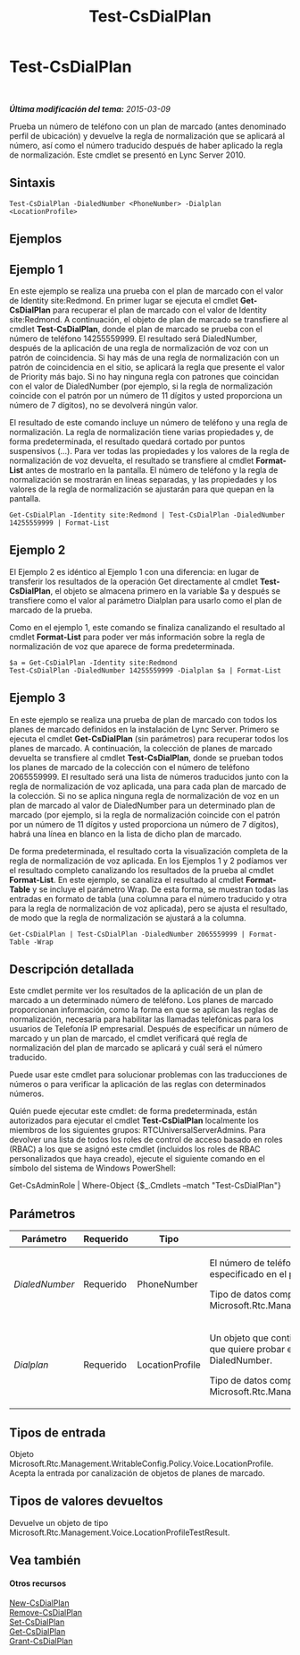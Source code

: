 ﻿---
title: Test-CsDialPlan
TOCTitle: Test-CsDialPlan
ms:assetid: e6618394-82c5-4bc2-85cc-97ac4686a1aa
ms:mtpsurl: https://technet.microsoft.com/es-es/library/Gg399024(v=OCS.15)
ms:contentKeyID: 48276988
ms.date: 01/07/2017
mtps_version: v=OCS.15
ms.translationtype: HT
---

# Test-CsDialPlan

 

_**Última modificación del tema:** 2015-03-09_

Prueba un número de teléfono con un plan de marcado (antes denominado perfil de ubicación) y devuelve la regla de normalización que se aplicará al número, así como el número traducido después de haber aplicado la regla de normalización. Este cmdlet se presentó en Lync Server 2010.

## Sintaxis

    Test-CsDialPlan -DialedNumber <PhoneNumber> -Dialplan <LocationProfile>

## Ejemplos

## Ejemplo 1

En este ejemplo se realiza una prueba con el plan de marcado con el valor de Identity site:Redmond. En primer lugar se ejecuta el cmdlet **Get-CsDialPlan** para recuperar el plan de marcado con el valor de Identity site:Redmond. A continuación, el objeto de plan de marcado se transfiere al cmdlet **Test-CsDialPlan**, donde el plan de marcado se prueba con el número de teléfono 14255559999. El resultado será DialedNumber, después de la aplicación de una regla de normalización de voz con un patrón de coincidencia. Si hay más de una regla de normalización con un patrón de coincidencia en el sitio, se aplicará la regla que presente el valor de Priority más bajo. Si no hay ninguna regla con patrones que coincidan con el valor de DialedNumber (por ejemplo, si la regla de normalización coincide con el patrón por un número de 11 dígitos y usted proporciona un número de 7 dígitos), no se devolverá ningún valor.

El resultado de este comando incluye un número de teléfono y una regla de normalización. La regla de normalización tiene varias propiedades y, de forma predeterminada, el resultado quedará cortado por puntos suspensivos (...). Para ver todas las propiedades y los valores de la regla de normalización de voz devuelta, el resultado se transfiere al cmdlet **Format-List** antes de mostrarlo en la pantalla. El número de teléfono y la regla de normalización se mostrarán en líneas separadas, y las propiedades y los valores de la regla de normalización se ajustarán para que quepan en la pantalla.

    Get-CsDialPlan -Identity site:Redmond | Test-CsDialPlan -DialedNumber 14255559999 | Format-List

## Ejemplo 2

El Ejemplo 2 es idéntico al Ejemplo 1 con una diferencia: en lugar de transferir los resultados de la operación Get directamente al cmdlet **Test-CsDialPlan**, el objeto se almacena primero en la variable $a y después se transfiere como el valor al parámetro Dialplan para usarlo como el plan de marcado de la prueba.

Como en el ejemplo 1, este comando se finaliza canalizando el resultado al cmdlet **Format-List** para poder ver más información sobre la regla de normalización de voz que aparece de forma predeterminada.

    $a = Get-CsDialPlan -Identity site:Redmond
    Test-CsDialPlan -DialedNumber 14255559999 -Dialplan $a | Format-List

## Ejemplo 3

En este ejemplo se realiza una prueba de plan de marcado con todos los planes de marcado definidos en la instalación de Lync Server. Primero se ejecuta el cmdlet **Get-CsDialPlan** (sin parámetros) para recuperar todos los planes de marcado. A continuación, la colección de planes de marcado devuelta se transfiere al cmdlet **Test-CsDialPlan**, donde se prueban todos los planes de marcado de la colección con el número de teléfono 2065559999. El resultado será una lista de números traducidos junto con la regla de normalización de voz aplicada, una para cada plan de marcado de la colección. Si no se aplica ninguna regla de normalización de voz en un plan de marcado al valor de DialedNumber para un determinado plan de marcado (por ejemplo, si la regla de normalización coincide con el patrón por un número de 11 dígitos y usted proporciona un número de 7 dígitos), habrá una línea en blanco en la lista de dicho plan de marcado.

De forma predeterminada, el resultado corta la visualización completa de la regla de normalización de voz aplicada. En los Ejemplos 1 y 2 podíamos ver el resultado completo canalizando los resultados de la prueba al cmdlet **Format-List**. En este ejemplo, se canaliza el resultado al cmdlet **Format-Table** y se incluye el parámetro Wrap. De esta forma, se muestran todas las entradas en formato de tabla (una columna para el número traducido y otra para la regla de normalización de voz aplicada), pero se ajusta el resultado, de modo que la regla de normalización se ajustará a la columna.

    Get-CsDialPlan | Test-CsDialPlan -DialedNumber 2065559999 | Format-Table -Wrap

## Descripción detallada

Este cmdlet permite ver los resultados de la aplicación de un plan de marcado a un determinado número de teléfono. Los planes de marcado proporcionan información, como la forma en que se aplican las reglas de normalización, necesaria para habilitar las llamadas telefónicas para los usuarios de Telefonía IP empresarial. Después de especificar un número de marcado y un plan de marcado, el cmdlet verificará qué regla de normalización del plan de marcado se aplicará y cuál será el número traducido.

Puede usar este cmdlet para solucionar problemas con las traducciones de números o para verificar la aplicación de las reglas con determinados números.

Quién puede ejecutar este cmdlet: de forma predeterminada, están autorizados para ejecutar el cmdlet **Test-CsDialPlan** localmente los miembros de los siguientes grupos: RTCUniversalServerAdmins. Para devolver una lista de todos los roles de control de acceso basado en roles (RBAC) a los que se asignó este cmdlet (incluidos los roles de RBAC personalizados que haya creado), ejecute el siguiente comando en el símbolo del sistema de Windows PowerShell:

Get-CsAdminRole | Where-Object {$\_.Cmdlets –match "Test-CsDialPlan"}

## Parámetros


<table>
<colgroup>
<col style="width: 25%" />
<col style="width: 25%" />
<col style="width: 25%" />
<col style="width: 25%" />
</colgroup>
<thead>
<tr class="header">
<th>Parámetro</th>
<th>Requerido</th>
<th>Tipo</th>
<th>Descripción</th>
</tr>
</thead>
<tbody>
<tr class="odd">
<td><p><em>DialedNumber</em></p></td>
<td><p>Requerido</p></td>
<td><p>PhoneNumber</p></td>
<td><p>El número de teléfono con el que quiera probar el plan de marcado especificado en el parámetro Dialplan.</p>
<p>Tipo de datos completo: Microsoft.Rtc.Management.Voice.PhoneNumber</p></td>
</tr>
<tr class="even">
<td><p><em>Dialplan</em></p></td>
<td><p>Requerido</p></td>
<td><p>LocationProfile</p></td>
<td><p>Un objeto que contiene una referencia a un plan de marcado con el que quiere probar el número especificado en el parámetro DialedNumber.</p>
<p>Tipo de datos completo: Microsoft.Rtc.Management.WritableConfig.Policy.Voice.LocationProfile</p></td>
</tr>
</tbody>
</table>


## Tipos de entrada

Objeto Microsoft.Rtc.Management.WritableConfig.Policy.Voice.LocationProfile. Acepta la entrada por canalización de objetos de planes de marcado.

## Tipos de valores devueltos

Devuelve un objeto de tipo Microsoft.Rtc.Management.Voice.LocationProfileTestResult.

## Vea también

#### Otros recursos

[New-CsDialPlan](new-csdialplan.md)  
[Remove-CsDialPlan](remove-csdialplan.md)  
[Set-CsDialPlan](set-csdialplan.md)  
[Get-CsDialPlan](get-csdialplan.md)  
[Grant-CsDialPlan](grant-csdialplan.md)

